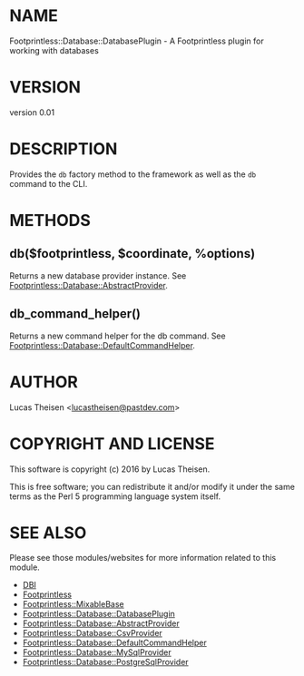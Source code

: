 # NAME

Footprintless::Database::DatabasePlugin - A Footprintless plugin for working with databases

# VERSION

version 0.01

# DESCRIPTION

Provides the `db` factory method to the framework as well as the `db` command to
the CLI.

# METHODS

## db($footprintless, $coordinate, %options)

Returns a new database provider instance.  See 
[Footprintless::Database::AbstractProvider](https://metacpan.org/pod/Footprintless::Database::AbstractProvider).

## db\_command\_helper()

Returns a new command helper for the db command. See 
[Footprintless::Database::DefaultCommandHelper](https://metacpan.org/pod/Footprintless::Database::DefaultCommandHelper).

# AUTHOR

Lucas Theisen &lt;lucastheisen@pastdev.com>

# COPYRIGHT AND LICENSE

This software is copyright (c) 2016 by Lucas Theisen.

This is free software; you can redistribute it and/or modify it under
the same terms as the Perl 5 programming language system itself.

# SEE ALSO

Please see those modules/websites for more information related to this module.

- [DBI](https://metacpan.org/pod/DBI)
- [Footprintless](https://metacpan.org/pod/Footprintless)
- [Footprintless::MixableBase](https://metacpan.org/pod/Footprintless::MixableBase)
- [Footprintless::Database::DatabasePlugin](https://metacpan.org/pod/Footprintless::Database::DatabasePlugin)
- [Footprintless::Database::AbstractProvider](https://metacpan.org/pod/Footprintless::Database::AbstractProvider)
- [Footprintless::Database::CsvProvider](https://metacpan.org/pod/Footprintless::Database::CsvProvider)
- [Footprintless::Database::DefaultCommandHelper](https://metacpan.org/pod/Footprintless::Database::DefaultCommandHelper)
- [Footprintless::Database::MySqlProvider](https://metacpan.org/pod/Footprintless::Database::MySqlProvider)
- [Footprintless::Database::PostgreSqlProvider](https://metacpan.org/pod/Footprintless::Database::PostgreSqlProvider)
